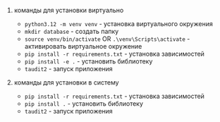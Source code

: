 1. команды для установки виртуально
    - `python3.12 -m venv venv` - установка виртуального окружения
    - `mkdir database` - создать папку
    - `source venv/bin/activate` OR `.\venv\Scripts\activate` - активировать виртуальное окружение
    - `pip install -r requirements.txt` - установка зависимостей
    - `pip install -e .` - установить библиотеку
    - `taudit2` - запуск приложения

2. команды для установки в систему
    - `pip install -r requirements.txt` - установка зависимостей
    - `pip install .` - установить библиотеку
    - `taudit2` - запуск приложения



